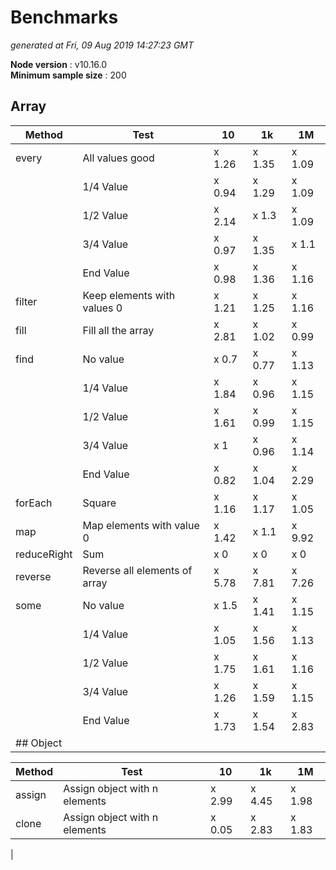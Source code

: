 # Benchmarks
_generated at Fri, 09 Aug 2019 14:27:23 GMT_

**Node version** : v10.16.0  
**Minimum sample size** : 200  
## Array

 Method | Test | 10 | 1k | 1M |
--- |--- |--- |--- |--- |
|  every| All values good| x 1.26| x 1.35| x 1.09
|  | 1/4 Value| x 0.94| x 1.29| x 1.09
|  | 1/2 Value| x 2.14| x 1.3| x 1.09
|  | 3/4 Value| x 0.97| x 1.35| x 1.1
|  | End Value| x 0.98| x 1.36| x 1.16
|  filter| Keep elements with values 0| x 1.21| x 1.25| x 1.16
|  fill| Fill all the array| x 2.81| x 1.02| x 0.99
|  find| No value| x 0.7| x 0.77| x 1.13
|  | 1/4 Value| x 1.84| x 0.96| x 1.15
|  | 1/2 Value| x 1.61| x 0.99| x 1.15
|  | 3/4 Value| x 1| x 0.96| x 1.14
|  | End Value| x 0.82| x 1.04| x 2.29
|  forEach| Square| x 1.16| x 1.17| x 1.05
|  map| Map elements with value 0| x 1.42| x 1.1| x 9.92
|  reduceRight| Sum| x 0| x 0| x 0
|  reverse| Reverse all elements of array| x 5.78| x 7.81| x 7.26
|  some| No value| x 1.5| x 1.41| x 1.15
|  | 1/4 Value| x 1.05| x 1.56| x 1.13
|  | 1/2 Value| x 1.75| x 1.61| x 1.16
|  | 3/4 Value| x 1.26| x 1.59| x 1.15
|  | End Value| x 1.73| x 1.54| x 2.83
| ## Object

 Method | Test | 10 | 1k | 1M |
--- |--- |--- |--- |--- |
|  assign| Assign object with n elements| x 2.99| x 4.45| x 1.98
|  clone| Assign object with n elements| x 0.05| x 2.83| x 1.83
| 